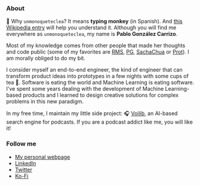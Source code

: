 ### About

🐒 Why `unmonoqueteclea`? It means **typing monkey** (in Spanish).
And [this Wikipedia
entry](https://en.wikipedia.org/wiki/Infinite_monkey_theorem) will
help you understand it. Although you will find me everywhere as
`unmonoqueteclea`, my name is **Pablo González Carrizo**.

Most of my knowledge comes from other people that made her thoughts
and code public (some of my favorites are [RMS](https://stallman.org),
[PG](http://www.paulgraham.com/),
[SachaChua](https://sachachua.com/blog/) or
[Prot](https://protesilaos.com/)). I am morally obliged to do my bit.

I consider myself an end-to-end engineer, the kind of engineer that
can transform product ideas into prototypes in a few nights with some
cups of tea 🍵. Software is eating the world and Machine Learning is
eating software. I've spent some years dealing with the development of
Machine Learning-based products and I learned to design creative
solutions for complex problems in this new paradigm.

In my free time, I maintain my little side project: 🎧
[Voilib](https://voilib.com), an AI-based search engine for
podcasts. If you are a podcast addict like me, you will like it!

### Follow me

- [My personal webpage](https://unmonoqueteclea.github.io/)
- [LinkedIn](https://www.linkedin.com/in/pgonzalezcarrizo/)
- [Twitter](https://twitter.com/unmonoqueteclea)
- [Ko-Fi](https://ko-fi.com/unmonoqueteclea)
